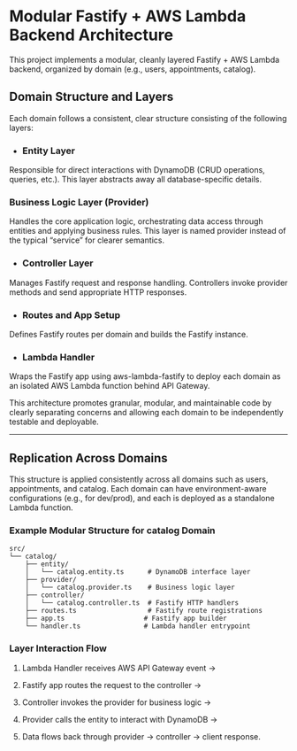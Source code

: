 # Modular Fastify + AWS Lambda Backend Architecture

This project implements a modular, cleanly layered Fastify + AWS Lambda backend, organized by domain (e.g., users, appointments, catalog).

## Domain Structure and Layers
Each domain follows a consistent, clear structure consisting of the following layers:

* ### Entity Layer
Responsible for direct interactions with DynamoDB (CRUD operations, queries, etc.). This layer abstracts away all database-specific details.

### Business Logic Layer (Provider)
Handles the core application logic, orchestrating data access through entities and applying business rules. This layer is named provider instead of the typical “service” for clearer semantics.

* ### Controller Layer
Manages Fastify request and response handling. Controllers invoke provider methods and send appropriate HTTP responses.

* ### Routes and App Setup
Defines Fastify routes per domain and builds the Fastify instance.

* ### Lambda Handler
Wraps the Fastify app using aws-lambda-fastify to deploy each domain as an isolated AWS Lambda function behind API Gateway.

This architecture promotes granular, modular, and maintainable code by clearly separating concerns and allowing each domain to be independently testable and deployable.

----

## Replication Across Domains
This structure is applied consistently across all domains such as users, appointments, and catalog. Each domain can have environment-aware configurations (e.g., for dev/prod), and each is deployed as a standalone Lambda function.

### Example Modular Structure for catalog Domain
```
src/
└── catalog/
    ├── entity/
    │   └── catalog.entity.ts      # DynamoDB interface layer
    ├── provider/
    │   └── catalog.provider.ts    # Business logic layer
    ├── controller/
    │   └── catalog.controller.ts  # Fastify HTTP handlers
    ├── routes.ts                  # Fastify route registrations
    ├── app.ts                    # Fastify app builder
    └── handler.ts                # Lambda handler entrypoint
```

### Layer Interaction Flow
1. Lambda Handler receives AWS API Gateway event →

2. Fastify app routes the request to the controller →

3. Controller invokes the provider for business logic →

4. Provider calls the entity to interact with DynamoDB →

5. Data flows back through provider → controller → client response.
